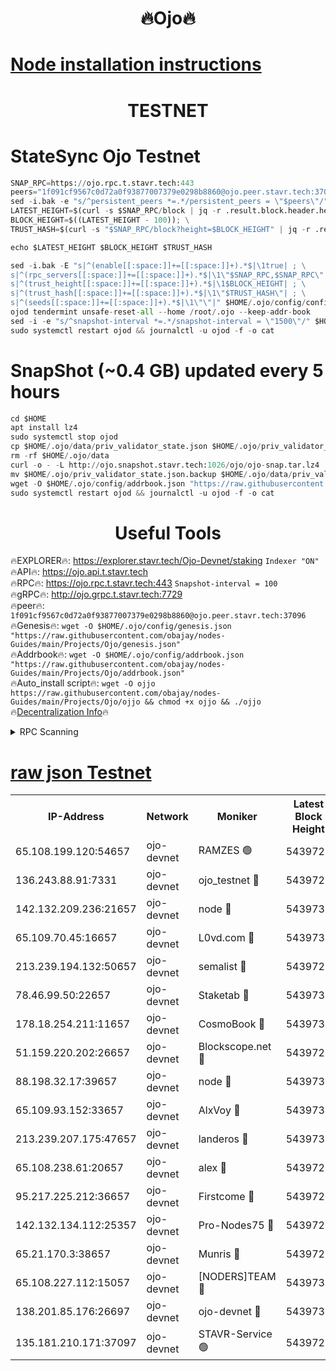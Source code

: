 <h1 align="center"> 🔥Ojo🔥</h1>

[Node installation instructions](https://github.com/obajay/nodes-Guides/tree/main/Projects/Ojo)
=

<h1 align="center"> TESTNET</h1>

# StateSync Ojo Testnet
```python
SNAP_RPC=https://ojo.rpc.t.stavr.tech:443
peers="1f091cf9567c0d72a0f93877007379e0298b8860@ojo.peer.stavr.tech:37096"
sed -i.bak -e "s/^persistent_peers *=.*/persistent_peers = \"$peers\"/" $HOME/.ojo/config/config.toml
LATEST_HEIGHT=$(curl -s $SNAP_RPC/block | jq -r .result.block.header.height); \
BLOCK_HEIGHT=$((LATEST_HEIGHT - 100)); \
TRUST_HASH=$(curl -s "$SNAP_RPC/block?height=$BLOCK_HEIGHT" | jq -r .result.block_id.hash)

echo $LATEST_HEIGHT $BLOCK_HEIGHT $TRUST_HASH

sed -i.bak -E "s|^(enable[[:space:]]+=[[:space:]]+).*$|\1true| ; \
s|^(rpc_servers[[:space:]]+=[[:space:]]+).*$|\1\"$SNAP_RPC,$SNAP_RPC\"| ; \
s|^(trust_height[[:space:]]+=[[:space:]]+).*$|\1$BLOCK_HEIGHT| ; \
s|^(trust_hash[[:space:]]+=[[:space:]]+).*$|\1\"$TRUST_HASH\"| ; \
s|^(seeds[[:space:]]+=[[:space:]]+).*$|\1\"\"|" $HOME/.ojo/config/config.toml
ojod tendermint unsafe-reset-all --home /root/.ojo --keep-addr-book
sed -i -e "s/^snapshot-interval *=.*/snapshot-interval = \"1500\"/" $HOME/.ojo/config/app.toml
sudo systemctl restart ojod && journalctl -u ojod -f -o cat
```
# SnapShot (~0.4 GB) updated every 5 hours
```python
cd $HOME
apt install lz4
sudo systemctl stop ojod
cp $HOME/.ojo/data/priv_validator_state.json $HOME/.ojo/priv_validator_state.json.backup
rm -rf $HOME/.ojo/data
curl -o - -L http://ojo.snapshot.stavr.tech:1026/ojo/ojo-snap.tar.lz4 | lz4 -c -d - | tar -x -C $HOME/.ojo --strip-components 2
mv $HOME/.ojo/priv_validator_state.json.backup $HOME/.ojo/data/priv_validator_state.json
wget -O $HOME/.ojo/config/addrbook.json "https://raw.githubusercontent.com/obajay/nodes-Guides/main/Projects/Ojo/addrbook.json"
sudo systemctl restart ojod && journalctl -u ojod -f -o cat
```
 <h1 align="center"> Useful Tools</h1>

🔥EXPLORER🔥:        https://explorer.stavr.tech/Ojo-Devnet/staking        `Indexer "ON"` \
🔥API🔥:                     https://ojo.api.t.stavr.tech \
🔥RPC🔥:                    https://ojo.rpc.t.stavr.tech:443              `Snapshot-interval = 100` \
🔥gRPC🔥:                  http://ojo.grpc.t.stavr.tech:7729 \
🔥peer🔥:                   `1f091cf9567c0d72a0f93877007379e0298b8860@ojo.peer.stavr.tech:37096` \
🔥Genesis🔥:    ```wget -O $HOME/.ojo/config/genesis.json "https://raw.githubusercontent.com/obajay/nodes-Guides/main/Projects/Ojo/genesis.json"``` \
🔥Addrbook🔥:    ```wget -O $HOME/.ojo/config/addrbook.json "https://raw.githubusercontent.com/obajay/nodes-Guides/main/Projects/Ojo/addrbook.json"``` \
🔥Auto_install script🔥: ```wget -O ojjo https://raw.githubusercontent.com/obajay/nodes-Guides/main/Projects/Ojo/ojjo && chmod +x ojjo && ./ojjo``` \
🔥[Decentralization Info](https://github.com/obajay/StateSync-snapshots/tree/main/Projects/Ojo/Decentralization)🔥



<details>
<summary>RPC Scanning</summary>

<h2 align="center"> We scan nodes in real time every 4 hours. And we provide the final result of RPC endpoints.
We cannot influence the operation of these nodes in any way. </h2>


```python
If Voting Power is higher than 0 --> then the Node is a validator of the network and may be subject to attack and be a potential threat to the chain.
```
```python
We marked such validators with a red symbol
```

</details>

[raw json Testnet](https://rpc-check.ojot.stavr.tech/ojot/rpc-ojot-result.json)
=


<table><tr><th>IP-Address</th><th>Network</th><th>Moniker</th><th>Latest Block Height</th><th>Earliest Block Height</th><th>Catching Up</th><th>Tx Index</th><th>Voting Power</th><th>Scan Time</th></tr><tr><td>65.108.199.120:54657</td><td>ojo-devnet</td><td>RAMZES 🟢</td><td>5439728</td><td>306156</td><td>False</td><td>on</td><td>0</td><td>2024-02-14T22:21:04.702794257UTC</td></tr><tr><td>136.243.88.91:7331</td><td>ojo-devnet</td><td>ojo_testnet 🔴</td><td>5439729</td><td>308845</td><td>False</td><td>on</td><td>1000</td><td>2024-02-14T22:21:13.271683832UTC</td></tr><tr><td>142.132.209.236:21657</td><td>ojo-devnet</td><td>node 🔴</td><td>5439731</td><td>350001</td><td>False</td><td>on</td><td>1999</td><td>2024-02-14T22:21:26.517877317UTC</td></tr><tr><td>65.109.70.45:16657</td><td>ojo-devnet</td><td>L0vd.com 🔴</td><td>5439733</td><td>695918</td><td>False</td><td>off</td><td>998</td><td>2024-02-14T22:21:34.847671975UTC</td></tr><tr><td>213.239.194.132:50657</td><td>ojo-devnet</td><td>semalist 🔴</td><td>5439728</td><td>3223522</td><td>False</td><td>on</td><td>21037</td><td>2024-02-14T22:21:04.997160731UTC</td></tr><tr><td>78.46.99.50:22657</td><td>ojo-devnet</td><td>Staketab 🔴</td><td>5439733</td><td>4254801</td><td>False</td><td>on</td><td>1276</td><td>2024-02-14T22:21:35.137662632UTC</td></tr><tr><td>178.18.254.211:11657</td><td>ojo-devnet</td><td>CosmoBook 🔴</td><td>5439732</td><td>4392001</td><td>False</td><td>off</td><td>1047</td><td>2024-02-14T22:21:28.933844008UTC</td></tr><tr><td>51.159.220.202:26657</td><td>ojo-devnet</td><td>Blockscope.net 🔴</td><td>5439727</td><td>4425001</td><td>False</td><td>on</td><td>1891</td><td>2024-02-14T22:21:04.025658791UTC</td></tr><tr><td>88.198.32.17:39657</td><td>ojo-devnet</td><td>node 🔴</td><td>5439732</td><td>4710001</td><td>False</td><td>on</td><td>96016</td><td>2024-02-14T22:21:29.248265021UTC</td></tr><tr><td>65.109.93.152:33657</td><td>ojo-devnet</td><td>AlxVoy 🔴</td><td>5439731</td><td>4943001</td><td>False</td><td>on</td><td>4491415</td><td>2024-02-14T22:21:26.200359608UTC</td></tr><tr><td>213.239.207.175:47657</td><td>ojo-devnet</td><td>landeros 🔴</td><td>5439731</td><td>4967924</td><td>False</td><td>off</td><td>11083</td><td>2024-02-14T22:21:21.705080899UTC</td></tr><tr><td>65.108.238.61:20657</td><td>ojo-devnet</td><td>alex 🔴</td><td>5439727</td><td>5131001</td><td>False</td><td>on</td><td>11359</td><td>2024-02-14T22:21:04.367042138UTC</td></tr><tr><td>95.217.225.212:36657</td><td>ojo-devnet</td><td>Firstcome 🔴</td><td>5439729</td><td>5251946</td><td>False</td><td>on</td><td>13566</td><td>2024-02-14T22:21:10.930860137UTC</td></tr><tr><td>142.132.134.112:25357</td><td>ojo-devnet</td><td>Pro-Nodes75 🔴</td><td>5439728</td><td>5339728</td><td>False</td><td>on</td><td>24651</td><td>2024-02-14T22:21:08.197830875UTC</td></tr><tr><td>65.21.170.3:38657</td><td>ojo-devnet</td><td>Munris 🔴</td><td>5439729</td><td>5339729</td><td>False</td><td>off</td><td>20123</td><td>2024-02-14T22:21:10.605363196UTC</td></tr><tr><td>65.108.227.112:15057</td><td>ojo-devnet</td><td>[NODERS]TEAM 🔴</td><td>5439733</td><td>5339733</td><td>False</td><td>off</td><td>9999</td><td>2024-02-14T22:21:34.069268797UTC</td></tr><tr><td>138.201.85.176:26697</td><td>ojo-devnet</td><td>ojo-devnet 🔴</td><td>5439733</td><td>5339733</td><td>False</td><td>on</td><td>1000024000</td><td>2024-02-14T22:21:34.473268741UTC</td></tr><tr><td>135.181.210.171:37097</td><td>ojo-devnet</td><td>STAVR-Service 🟢</td><td>5439728</td><td>5437501</td><td>False</td><td>on</td><td>0</td><td>2024-02-14T22:21:05.769433773UTC</td></tr></table>
